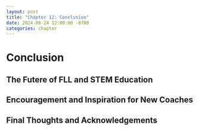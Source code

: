 ```yaml
---
layout: post
title: "Chapter 12: Conclusion"
date: 2024-06-24 12:00:00 -0700
categories: chapter
---
```


# Conclusion

## The Futere of FLL and STEM Education

## Encouragement and Inspiration for New Coaches

## Final Thoughts and Acknowledgements